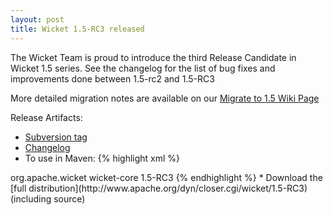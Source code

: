 ```yaml
---
layout: post
title: Wicket 1.5-RC3 released
---
```


The Wicket Team is proud to introduce the third Release Candidate in Wicket 1.5 series. See the changelog for the list of bug fixes and improvements done between 1.5-rc2 and 1.5-RC3

More detailed migration notes are available on our [Migrate to 1.5 Wiki Page](https://cwiki.apache.org/WICKET/migration-to-wicket-15.html)

Release Artifacts:
* [Subversion tag](http://svn.apache.org/repos/asf/wicket/releases/wicket-1.5-RC3) 
* [Changelog](https://issues.apache.org/jira/secure/ReleaseNote.jspa?projectId=12310561&version=12316220)
* To use in Maven: 
{% highlight xml %}
<dependency>
    <groupId>org.apache.wicket</groupId>
    <artifactId>wicket-core</artifactId>
    <version>1.5-RC3</version>
</dependency>
{% endhighlight %}
* Download the [full distribution](http://www.apache.org/dyn/closer.cgi/wicket/1.5-RC3) (including source)
